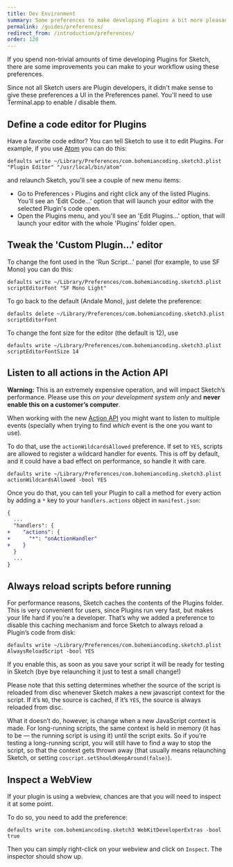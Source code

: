 ```yaml
---
title: Dev Environment
summary: Some preferences to make developing Plugins a bit more pleasant
permalink: /guides/preferences/
redirect_from: /introduction/preferences/
order: 120
---
```


If you spend non-trivial amounts of time developing Plugins for Sketch, there are some improvements you can make to your workflow using these preferences.

Since not all Sketch users are Plugin developers, it didn't make sense to give these preferences a UI in the Preferences panel. You'll need to use Terminal.app to enable / disable them.

## Define a code editor for Plugins

Have a favorite code editor? You can tell Sketch to use it to edit Plugins. For example, if you use [Atom](https://atom.io) you can do this:

```shell
defaults write ~/Library/Preferences/com.bohemiancoding.sketch3.plist "Plugin Editor" "/usr/local/bin/atom"
```

and relaunch Sketch, you'll see a couple of new menu items:

* Go to Preferences › Plugins and right click any of the listed Plugins. You'll see an 'Edit Code…' option that will launch your editor with the selected Plugin's code open.
* Open the Plugins menu, and you'll see an 'Edit Plugins…' option, that will launch your editor with the whole 'Plugins' folder open.

## Tweak the 'Custom Plugin…' editor

To change the font used in the 'Run Script…' panel (for example, to use SF Mono) you can do this:

```shell
defaults write ~/Library/Preferences/com.bohemiancoding.sketch3.plist scriptEditorFont "SF Mono Light"
```

To go back to the default (Andale Mono), just delete the preference:

```shell
defaults delete ~/Library/Preferences/com.bohemiancoding.sketch3.plist scriptEditorFont
```

To change the font size for the editor (the default is 12), use

```shell
defaults write ~/Library/Preferences/com.bohemiancoding.sketch3.plist scriptEditorFontSize 14
```

## Listen to all actions in the Action API

<p class="warning">
  <strong>Warning:</strong> This is an extremely expensive operation, and will impact Sketch’s performance. Please use this <em>on your development system only</em> and <strong>never enable this on a customer’s computer</strong>.
</p>

When working with the new [Action API](/reference/action/) you might want to listen to multiple events (specially when trying to find _which_ event is the one you want to use).

To do that, use the `actionWildcardsAllowed` preference. If set to `YES`, scripts are allowed to register a wildcard handler for events. This is off by default, and it could have a bad effect on performance, so handle it with care.

```shell
defaults write ~/Library/Preferences/com.bohemiancoding.sketch3.plist actionWildcardsAllowed -bool YES
```

Once you do that, you can tell your Plugin to call a method for every action by adding a `*` key to your `handlers.actions` object in `manifest.json`:

```diff
{
  ...
  "handlers": {
+    "actions": {
+      "*": "onActionHandler"
+    }
  }
  ...
}
```

## Always reload scripts before running

For performance reasons, Sketch caches the contents of the Plugins folder. This is very convenient for users, since Plugins run very fast, but makes your life hard if you’re a developer. That’s why we added a preference to disable this caching mechanism and force Sketch to always reload a Plugin’s code from disk:

```shell
defaults write ~/Library/Preferences/com.bohemiancoding.sketch3.plist AlwaysReloadScript -bool YES
```

If you enable this, as soon as you save your script it will be ready for testing in Sketch (bye bye relaunching it just to test a small change!)

Please note that this setting determines whether the source of the script is reloaded from disc whenever Sketch makes a new javascript context for the script. If it’s `NO`, the source is cached, if it’s `YES`, the source is always reloaded from disc.

What it doesn’t do, however, is change when a new JavaScript context is made. For long-running scripts, the same context is held in memory (it has to be — the running script is using it) until the script exits. So if you’re testing a long-running script, you will still have to find a way to stop the script, so that the context gets thrown away (that usually means relaunching Sketch, or setting `coscript.setShouldKeepAround(false)`).

## Inspect a WebView

If your plugin is using a webview, chances are that you will need to inspect it at some point.

To do so, you need to add the preference:

```shell
defaults write com.bohemiancoding.sketch3 WebKitDeveloperExtras -bool true
```

Then you can simply right-click on your webview and click on `Inspect`. The inspector should show up.
